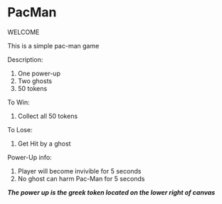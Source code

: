 # PacMan

WELCOME

This is a simple pac-man game

Description:
1. One power-up
2. Two ghosts
3. 50 tokens

To Win:
1. Collect all 50 tokens

To Lose:
1. Get Hit by a ghost

Power-Up info:
1. Player will become invivible for 5 seconds
2. No ghost can harm Pac-Man for 5 seconds

***The power up is the greek token located on the lower right of canvas***
